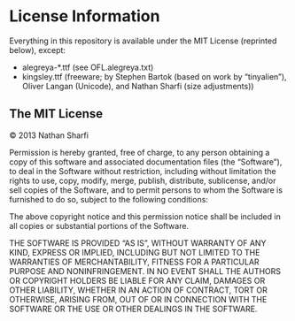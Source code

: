 # License Information

Everything in this repository is available under the MIT License (reprinted below), except:

- alegreya-*.ttf (see OFL.alegreya.txt)
- kingsley.ttf (freeware; by Stephen Bartok (based on work by “tinyalien”), Oliver Langan (Unicode), and Nathan Sharfi (size adjustments))

## The MIT License

© 2013 Nathan Sharfi

Permission is hereby granted, free of charge, to any person obtaining a copy
of this software and associated documentation files (the “Software”), to deal
in the Software without restriction, including without limitation the rights
to use, copy, modify, merge, publish, distribute, sublicense, and/or sell
copies of the Software, and to permit persons to whom the Software is
furnished to do so, subject to the following conditions:

The above copyright notice and this permission notice shall be included in
all copies or substantial portions of the Software.

THE SOFTWARE IS PROVIDED “AS IS”, WITHOUT WARRANTY OF ANY KIND, EXPRESS OR
IMPLIED, INCLUDING BUT NOT LIMITED TO THE WARRANTIES OF MERCHANTABILITY,
FITNESS FOR A PARTICULAR PURPOSE AND NONINFRINGEMENT. IN NO EVENT SHALL THE
AUTHORS OR COPYRIGHT HOLDERS BE LIABLE FOR ANY CLAIM, DAMAGES OR OTHER
LIABILITY, WHETHER IN AN ACTION OF CONTRACT, TORT OR OTHERWISE, ARISING FROM,
OUT OF OR IN CONNECTION WITH THE SOFTWARE OR THE USE OR OTHER DEALINGS IN
THE SOFTWARE.
